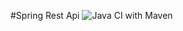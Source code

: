 #Spring Rest Api
![Java CI with Maven](https://github.com/elirehema/spring_rest/workflows/Java%20CI%20with%20Maven/badge.svg)